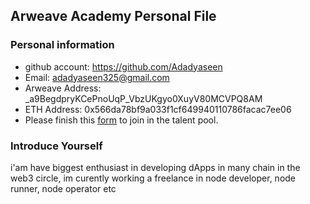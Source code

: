 ## Arweave Academy Personal File

### Personal information

- github account: https://github.com/Adadyaseen
- Email: adadyaseen325@gmail.com
- Arweave Address: _a9BegdpryKCePnoUqP_VbzUKgyo0XuyV80MCVPQ8AM
- ETH Address: 0x566da78bf9a033f1cf649940110786facac7ee06
- Please finish this [form](https://docs.google.com/forms/d/e/1FAIpQLSfWA5fIIcBgmRppm3jNz5vmf9Mai_QMVil-2pO4r7YKn_Zhtw/viewform?usp=sf_link) to join in the talent pool.

### Introduce Yourself
 i'am have biggest enthusiast in developing dApps in many chain in the web3 circle, im curently working a freelance in node developer, node runner, node operator etc
